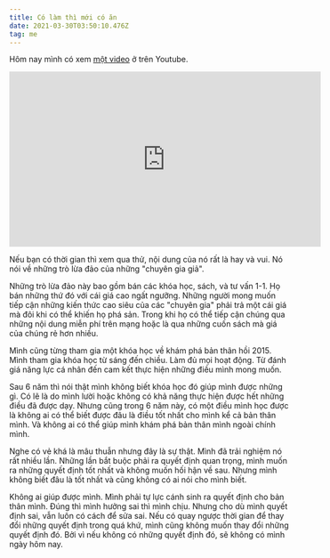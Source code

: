 ```yaml
---
title: Có làm thì mới có ăn
date: 2021-03-30T03:50:10.476Z
tag: me
---
```

Hôm nay mình có xem [một video](https://youtu.be/TuT2eOQvHug) ở trên Youtube. 

<iframe width="560" height="315" src="https://www.youtube-nocookie.com/embed/TuT2eOQvHug" frameborder="0" allow="accelerometer; autoplay; clipboard-write; encrypted-media; gyroscope; picture-in-picture" allowfullscreen></iframe>

Nếu bạn có thời gian thì xem qua thử, nội dung của nó rất là hay và vui. Nó nói về những trò lừa đảo của những "chuyên gia giả".

Những trò lừa đảo này bao gồm bán các khóa học, sách, và tư vấn 1-1. Họ bán những thứ đó với cái giá cao ngất ngưỡng. Những người mong muốn tiếp cận những kiến thức cao siêu của các "chuyên gia" phải trả một cái giá mà đôi khi có thể khiến họ phá sản. Trong khi họ có thể tiếp cận chúng qua những nội dung miễn phí trên mạng hoặc là qua những cuốn sách mà giá của chúng rẻ hơn nhiều.

Mình cũng từng tham gia một khóa học về khám phá bản thân hồi 2015. Mình tham gia khóa học từ sáng đến chiều. Làm đủ mọi hoạt động. Từ đánh giá năng lực cá nhân đến cam kết thực hiện những điều mình mong muốn.

Sau 6 năm thì nói thật mình không biết khóa học đó giúp mình được những gì. Có lẽ là do mình lười hoặc không có khả năng thực hiện được hết những điều đã được dạy. Nhưng cũng trong 6 năm này, có một điều mình học được là không ai có thể biết được đâu là điều tốt nhất cho mình kể cả bản thân mình. Và không ai có thể giúp mình khám phá bản thân mình ngoài chính mình.

Nghe có vẻ khá là mâu thuẫn nhưng đây là sự thật. Mình đã trải nghiệm nó rất nhiều lần. Những lần bắt buộc phải ra quyết định quan trọng, mình muốn ra những quyết định tốt nhất và không muốn hối hận về sau. Nhưng mình không biết đâu là tốt nhất và cũng không có ai nói cho mình biết.

Không ai giúp được mình. Mình phải tự lực cánh sinh ra quyết định cho bản thân mình. Đúng thì mình hưởng sai thì mình chịu. Nhưng cho dù mình quyết định sai, vẫn luôn có cách để sửa sai. Nếu có quay ngược thời gian để thay đổi những quyết định trong quá khứ, mình cũng không muốn thay đổi những quyết định đó. Bởi vì nếu không có những quyết định đó, sẽ không có mình ngày hôm nay.